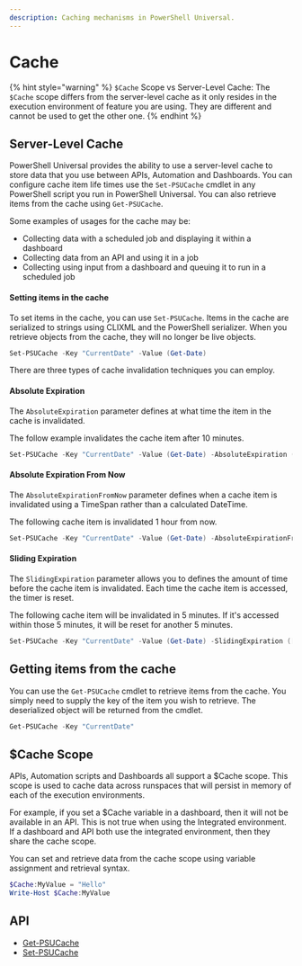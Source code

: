 ```yaml
---
description: Caching mechanisms in PowerShell Universal.
---
```


# Cache

{% hint style="warning" %}
`$Cache` Scope vs Server-Level Cache: The `$Cache` scope differs from the server-level cache as it only resides in the execution environment of feature you are using. They are different and cannot be used to get the other one.
{% endhint %}

## Server-Level Cache

PowerShell Universal provides the ability to use a server-level cache to store data that you use between APIs, Automation and Dashboards. You can configure cache item life times use the `Set-PSUCache` cmdlet in any PowerShell script you run in PowerShell Universal. You can also retrieve items from the cache using `Get-PSUCache`.

Some examples of usages for the cache may be:

* Collecting data with a scheduled job and displaying it within a dashboard
* Collecting data from an API and using it in a job
* Collecting using input from a dashboard and queuing it to run in a scheduled job

#### Setting items in the cache

To set items in the cache, you can use `Set-PSUCache`. Items in the cache are serialized to strings using CLIXML and the PowerShell serializer. When you retrieve objects from the cache, they will no longer be live objects.

```powershell
Set-PSUCache -Key "CurrentDate" -Value (Get-Date)
```

There are three types of cache invalidation techniques you can employ.

#### Absolute Expiration

The `AbsoluteExpiration` parameter defines at what time the item in the cache is invalidated.

The follow example invalidates the cache item after 10 minutes.

```powershell
Set-PSUCache -Key "CurrentDate" -Value (Get-Date) -AbsoluteExpiration (Get-Date).AddMinutes(10)
```

#### Absolute Expiration From Now

The `AbsoluteExpirationFromNow` parameter defines when a cache item is invalidated using a TimeSpan rather than a calculated DateTime.

The following cache item is invalidated 1 hour from now.

```powershell
Set-PSUCache -Key "CurrentDate" -Value (Get-Date) -AbsoluteExpirationFromNow ([TimeSpan]::FromHours(1))
```

#### Sliding Expiration

The `SlidingExpiration` parameter allows you to defines the amount of time before the cache item is invalidated. Each time the cache item is accessed, the timer is reset.

The following cache item will be invalidated in 5 minutes. If it's accessed within those 5 minutes, it will be reset for another 5 minutes.

```powershell
Set-PSUCache -Key "CurrentDate" -Value (Get-Date) -SlidingExpiration ([TimeSpan]::FromMinutes(5))
```

## Getting items from the cache

You can use the `Get-PSUCache` cmdlet to retrieve items from the cache. You simply need to supply the key of the item you wish to retrieve. The deserialized object will be returned from the cmdlet.

```powershell
Get-PSUCache -Key "CurrentDate"
```

## $Cache Scope

APIs, Automation scripts and Dashboards all support a $Cache scope. This scope is used to cache data across runspaces that will persist in memory of each of the execution environments.&#x20;

For example, if you set a $Cache variable in a dashboard, then it will not be available in an API. This is not true when using the Integrated environment. If a dashboard and API both use the integrated environment, then they share the cache scope.&#x20;

You can set and retrieve data from the cache scope using variable assignment and retrieval syntax.&#x20;

```powershell
$Cache:MyValue = "Hello"
Write-Host $Cache:MyValue
```

## API

* [Get-PSUCache](https://github.com/ironmansoftware/universal-docs/blob/master/cmdlets/Get-PSUCache.txt)
* [Set-PSUCache](https://github.com/ironmansoftware/universal-docs/blob/master/cmdlets/Set-PSUCache.txt)




